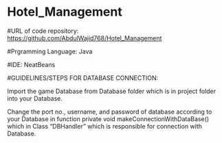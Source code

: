 # Hotel_Management

#URL of code repository: https://github.com/AbdulWajid768/Hotel_Management

#Prgramming Language: Java

#IDE: NeatBeans

#GUIDELINES/STEPS FOR DATABASE CONNECTION:

Import the game Database from Database folder which is in project folder into your Database.

Change the port no., username, and password of database according to your Database in function private void makeConnectionWithDataBase() which in Class “DBHandler” which is responsible for connection with Database.
